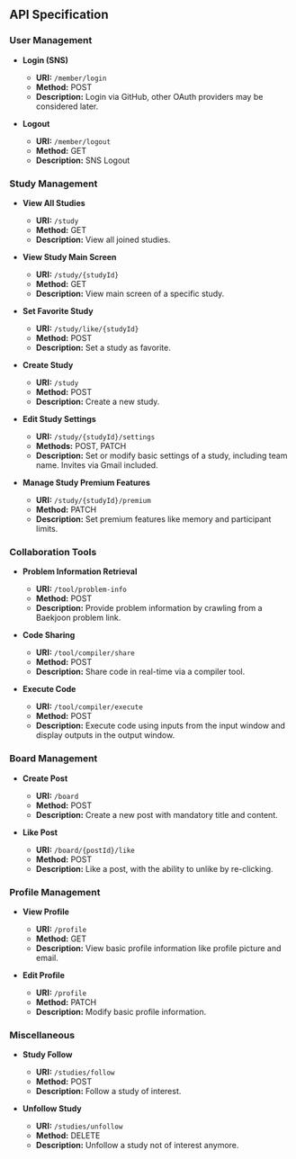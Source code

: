 ## API Specification

### User Management
- **Login (SNS)**
  - **URI:** `/member/login`
  - **Method:** POST
  - **Description:** Login via GitHub, other OAuth providers may be considered later.

- **Logout**
  - **URI:** `/member/logout`
  - **Method:** GET
  - **Description:** SNS Logout

### Study Management
- **View All Studies**
  - **URI:** `/study`
  - **Method:** GET
  - **Description:** View all joined studies.

- **View Study Main Screen**
  - **URI:** `/study/{studyId}`
  - **Method:** GET
  - **Description:** View main screen of a specific study.

- **Set Favorite Study**
  - **URI:** `/study/like/{studyId}`
  - **Method:** POST
  - **Description:** Set a study as favorite.

- **Create Study**
  - **URI:** `/study`
  - **Method:** POST
  - **Description:** Create a new study.

- **Edit Study Settings**
  - **URI:** `/study/{studyId}/settings`
  - **Methods:** POST, PATCH
  - **Description:** Set or modify basic settings of a study, including team name. Invites via Gmail included.

- **Manage Study Premium Features**
  - **URI:** `/study/{studyId}/premium`
  - **Method:** PATCH
  - **Description:** Set premium features like memory and participant limits.

### Collaboration Tools
- **Problem Information Retrieval**
  - **URI:** `/tool/problem-info`
  - **Method:** POST
  - **Description:** Provide problem information by crawling from a Baekjoon problem link.

- **Code Sharing**
  - **URI:** `/tool/compiler/share`
  - **Method:** POST
  - **Description:** Share code in real-time via a compiler tool.

- **Execute Code**
  - **URI:** `/tool/compiler/execute`
  - **Method:** POST
  - **Description:** Execute code using inputs from the input window and display outputs in the output window.

### Board Management
- **Create Post**
  - **URI:** `/board`
  - **Method:** POST
  - **Description:** Create a new post with mandatory title and content.

- **Like Post**
  - **URI:** `/board/{postId}/like`
  - **Method:** POST
  - **Description:** Like a post, with the ability to unlike by re-clicking.

### Profile Management
- **View Profile**
  - **URI:** `/profile`
  - **Method:** GET
  - **Description:** View basic profile information like profile picture and email.

- **Edit Profile**
  - **URI:** `/profile`
  - **Method:** PATCH
  - **Description:** Modify basic profile information.

### Miscellaneous
- **Study Follow**
  - **URI:** `/studies/follow`
  - **Method:** POST
  - **Description:** Follow a study of interest.

- **Unfollow Study**
  - **URI:** `/studies/unfollow`
  - **Method:** DELETE
  - **Description:** Unfollow a study not of interest anymore.

